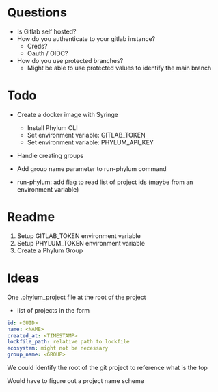 # Questions
- Is Gitlab self hosted?
- How do you authenticate to your gitlab instance? 
  - Creds?
  - Oauth / OIDC?
- How do you use protected branches? 
  - Might be able to use protected values to identify the main branch


# Todo
- Create a docker image with Syringe
  - Install Phylum CLI
  - Set environment variable: GITLAB_TOKEN
  - Set environment variable: PHYLUM_API_KEY

- Handle creating groups
- Add group name parameter to run-phylum command

- run-phylum: add flag to read list of project ids (maybe from an environment variable)


# Readme
1. Setup GITLAB_TOKEN environment variable
2. Setup PHYLUM_TOKEN environment variable
3. Create a Phylum Group


# Ideas
One .phylum_project file at the root of the project
- list of projects in the form
```yaml
id: <GUID>
name: <NAME>
created_at: <TIMESTAMP>
lockfile_path: relative path to lockfile
ecosystem: might not be necessary
group_name: <GROUP>
```

We could identify the root of the git project to reference what is the top

Would have to figure out a project name scheme